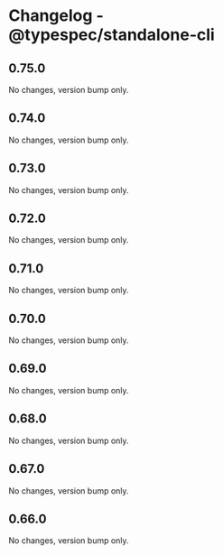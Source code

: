 # Changelog - @typespec/standalone-cli

## 0.75.0

No changes, version bump only.

## 0.74.0

No changes, version bump only.

## 0.73.0

No changes, version bump only.

## 0.72.0

No changes, version bump only.

## 0.71.0

No changes, version bump only.

## 0.70.0

No changes, version bump only.

## 0.69.0

No changes, version bump only.

## 0.68.0

No changes, version bump only.

## 0.67.0

No changes, version bump only.



## 0.66.0

No changes, version bump only.
